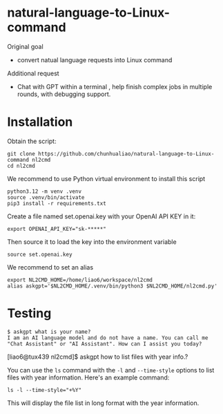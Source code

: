# natural-language-to-Linux-command

Original goal
* convert natual language requests into Linux command

Additional request
* Chat with GPT within a terminal , help finish complex jobs in multiple rounds, with debugging support.


# Installation

Obtain the script:

```
git clone https://github.com/chunhualiao/natural-language-to-Linux-command nl2cmd
cd nl2cmd
```

We recommend to use Python virtual environment to install this script

```
python3.12 -m venv .venv
source .venv/bin/activate
pip3 install -r requirements.txt
```

Create a file named set.openai.key with your OpenAI API KEY in it:
```
export OPENAI_API_KEY="sk-*****"
```

Then source it to load the key into the environment variable

```
source set.openai.key
``` 

We recommend to set an alias
```
export NL2CMD_HOME=/home/liao6/workspace/nl2cmd
alias askgpt='$NL2CMD_HOME/.venv/bin/python3 $NL2CMD_HOME/nl2cmd.py'
```

# Testing

```
$ askgpt what is your name?
I am an AI language model and do not have a name. You can call me "Chat Assistant" or "AI Assistant". How can I assist you today?
```

[liao6@tux439 nl2cmd]$ askgpt how to list files with year info.?

You can use the `ls` command with the `-l` and `--time-style` options to list files with year information. Here's an example command:

```
ls -l --time-style="+%Y" 
```

This will display the file list in long format with the year information.
